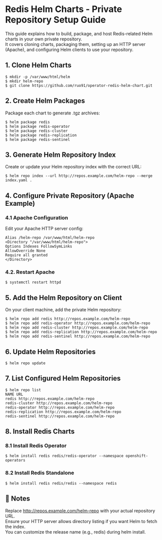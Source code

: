 # Redis Helm Charts - Private Repository Setup Guide
This guide explains how to build, package, and host Redis-related Helm charts in your own private repository.  
It covers cloning charts, packaging them, setting up an HTTP server (Apache), and configuring Helm clients to use your repository.

## 1. Clone Helm Charts
```shell
$ mkdir -p /var/www/html/helm
$ mkdir helm-repo
$ git clone https://github.com/ruo91/operator-redis-helm-chart.git
```

## 2. Create Helm Packages
Package each chart to generate .tgz archives:
```shell
$ helm package redis
$ helm package redis-operator
$ helm package redis-cluster
$ helm package redis-replication
$ helm package redis-sentinel
```

## 3. Generate Helm Repository Index
Create or update your Helm repository index with the correct URL:
```shell
$ helm repo index --url http://repos.example.com/helm-repo --merge index.yaml .
```

## 4. Configure Private Repository (Apache Example)
### 4.1 Apache Configuration
Edit your Apache HTTP server config:

```shell
Alias /helm-repo /var/www/html/helm-repo
<Directory "/var/www/html/helm-repo">
Options Indexes FollowSymLinks
AllowOverride None
Require all granted
</Directory>
```

### 4.2. Restart Apache
```shell
$ systemctl restart httpd
```

## 5. Add the Helm Repository on Client
On your client machine, add the private Helm repository:
```shell
$ helm repo add redis http://repos.example.com/helm-repo
$ helm repo add redis-operator http://repos.example.com/helm-repo
$ helm repo add redis-cluster http://repos.example.com/helm-repo
$ helm repo add redis-replication http://repos.example.com/helm-repo
$ helm repo add redis-sentinel http://repos.example.com/helm-repo
```

## 6. Update Helm Repositories
```shell
$ helm repo update
```

## 7. List Configured Helm Repositories
```shell
$ helm repo list
NAME URL
redis http://repos.example.com/helm-repo
redis-cluster http://repos.example.com/helm-repo
redis-operator http://repos.example.com/helm-repo
redis-replication http://repos.example.com/helm-repo
redis-sentinel http://repos.example.com/helm-repo
```

## 8. Install Redis Charts
### 8.1 Install Redis Operator
```shell
$ helm install redis redis/redis-operator --namespace openshift-operators
```

### 8.2 Install Redis Standalone
```shell
$ helm install redis redis/redis --namespace redis
```

## :pushpin: Notes
Replace http://repos.example.com/helm-repo with your actual repository URL.  
Ensure your HTTP server allows directory listing if you want Helm to fetch the index.  
You can customize the release name (e.g., redis) during helm install.
